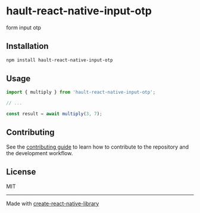 # hault-react-native-input-otp

form input otp

## Installation

```sh
npm install hault-react-native-input-otp
```

## Usage


```js
import { multiply } from 'hault-react-native-input-otp';

// ...

const result = await multiply(3, 7);
```


## Contributing

See the [contributing guide](CONTRIBUTING.md) to learn how to contribute to the repository and the development workflow.

## License

MIT

---

Made with [create-react-native-library](https://github.com/callstack/react-native-builder-bob)

